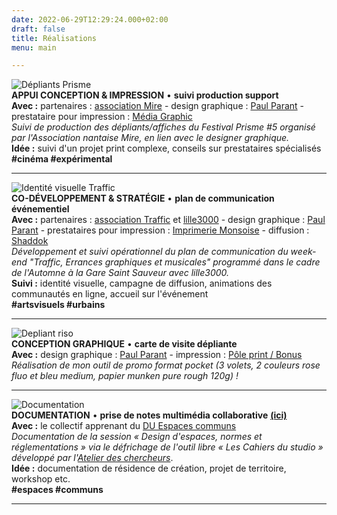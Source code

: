 ```yaml
---
date: 2022-06-29T12:29:24.000+02:00
draft: false
title: Réalisations
menu: main

---
```


![Dépliants Prisme](/images/prisme.jpg "Prisme")  
**APPUI CONCEPTION & IMPRESSION** • **suivi production support**  
**Avec :** partenaires : [association Mire](https://www.mire-exp.org/en/ "Association Mire") - design graphique : [Paul Parant](https://paulparant.com/ "Paul Parant") - prestataire pour impression : [Média Graphic](http://www.e-media-graphic.com/ "Média Graphic")  
_Suivi de production des dépliants/affiches du Festival Prisme #5 organisé par l'Association nantaise Mire, en lien avec le designer graphique._  
**Idée :** suivi d'un projet print complexe, conseils sur prestataires spécialisés  
**#cinéma #expérimental**

***

![Identité visuelle Traffic](/images/traffic-ok.jpg "Traffic")  
**CO-DÉVELOPPEMENT & STRATÉGIE** • **plan de communication événementiel**  
**Avec :** partenaires : [association Traffic](https://www.facebook.com/asso.traffic "Traffic") et [lille3000](https://www.lille3000.eu/portail/ "lille3000") - design graphique : [Paul Parant](https://paulparant.com/ "Paul Parant") - prestataires pour impression : [Imprimerie Monsoise](http://www.imprimerie-monsoise.com/ "Imprimerie Monsoise") - diffusion : [Shaddok](http://www.shaddok.com/ "Shaddok")  
_Développement et suivi opérationnel du plan de communication du week-end "Traffic, Errances graphiques et musicales" programmé dans le cadre de l'Automne à la Gare Saint Sauveur avec lille3000._  
**Suivi :** identité visuelle, campagne de diffusion, animations des communautés en ligne, accueil sur l'événement  
**#artsvisuels #urbains**

***

![](/images/depliant_ok.jpg "Depliant riso")  
**CONCEPTION GRAPHIQUE** • **carte de visite dépliante**  
**Avec :** design graphique : [Paul Parant](https://paulparant.com/ "Paul Parant") - impression : [Pôle print / Bonus](https://www.collectifbonus.fr/pole-print/ "Bonus")  
_Réalisation de mon outil de promo format pocket (3 volets, 2 couleurs rose fluo et bleu medium, papier munken pure rough 120g) !_

***

![](/images/documentation_ok.jpg "Documentation")  
**DOCUMENTATION** • **prise de notes multimédia collaborative** [**(ici)**](https://espaces-communs.fr/design-despaces-normes-et-reglementations/ "Les Cahiers du studio")  
**Avec :** le collectif apprenant du [DU Espaces communs](https://yeswecamp.org/se-former/ "Espaces communs")  
_Documentation de la session « Design d'espaces, normes et réglementations » via le défrichage de l'outil libre « Les Cahiers du studio » développé par l'_[_Atelier des chercheurs_](https://latelier-des-chercheurs.fr/ "Atelier des chercheurs").  
**Idée :** documentation de résidence de création, projet de territoire, workshop etc.  
**#espaces #communs**

***